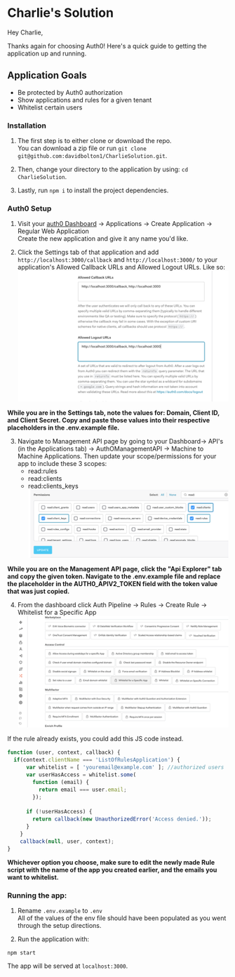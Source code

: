 # Charlie's Solution
Hey Charlie,

Thanks again for choosing Auth0! Here's a quick guide to getting the application up and running.

## Application Goals
- Be protected by Auth0 authorization
- Show applications and rules for a given tenant
- Whitelist certain users


### Installation
1. The first step is to either clone or download the repo. <br>
You can download a zip file or run `git clone git@github.com:davidbolton1/CharlieSolution.git`.

2. Then, change your directory to the application by using: `cd CharlieSolution`.
3. Lastly, run ```npm i``` to install the project dependencies.

### Auth0 Setup
1. Visit your [auth0 Dashboard](https://manage.auth0.com/dashboard/) -> Applications -> Create Application -> Regular Web Application <br>
Create the new application and give it any name you'd like.

2. Click the Settings tab of that application and add `http://localhost:3000/callback` and `http://localhost:3000/` to your application's Allowed Callback URLs and Allowed Logout URLs. Like so:
![Alt text](./public/dashboard.png?raw=true "Auth0 App Settings")

**While you are in the Settings tab, note the values for: Domain, Client ID, and Client Secret. Copy and paste those values into their respective placeholders in the .env.example file.**

3. Navigate to Management API page by going to your Dashboard-> API's (in the Applications tab) -> AuthOManagementAPI -> Machine to Machine Applications. Then update your scope/permissions for your app to include these 3 scopes:
    - read:rules
    - read:clients
    - read:clients_keys
![Alt text](./public/scope.png?raw=true "Auth0 Management API Page")

**While you are on the Management API page, click the "Api Explorer" tab and copy the given token. Navigate to the .env.example file and replace the placeholder in the AUTH0_APIV2_TOKEN field with the token value that was just copied.**

4. From the dashboard click Auth Pipeline -> Rules -> Create Rule -> Whitelist for a Specific App
![Alt text](./public/whitelist.png?raw=true "Whitelist Rule")

If the rule already exists, you could add this JS code instead.
``` javascript
function (user, context, callback) {
  if(context.clientName === 'ListOfRulesApplication') {
      var whitelist = [ 'youremail@example.com' ]; //authorized users
      var userHasAccess = whitelist.some(
        function (email) {
          return email === user.email;
        });

      if (!userHasAccess) {
        return callback(new UnauthorizedError('Access denied.'));
      }
    }
    callback(null, user, context);
}
```
**Whichever option you choose, make sure to edit the newly made Rule script with the name of the app you created earlier, and the emails you want to whitelist.**

### Running the app:

1. Rename `.env.example` to `.env` <br>
All of the values of the env file should have been populated as you went through the setup directions. 

2. Run the application with:
```
npm start
```
The app will be served at `localhost:3000`.
